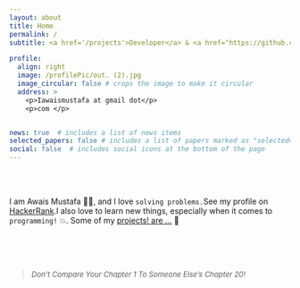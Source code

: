 ```yaml
---
layout: about
title: Home
permalink: /
subtitle: <a href='/projects'>Developer</a> & <a href="https://github.com/awwais">Open Source Enthusiast..👨‍🔬</a>

profile:
  align: right
  image: /profilePic/out. (2).jpg
  image_circular: false # crops the image to make it circular
  address: >
    <p>Iawaismustafa at gmail dot</p>
    <p>com </p>


news: true  # includes a list of news items
selected_papers: false # includes a list of papers marked as "selected={true}"
social: false  # includes social icons at the bottom of the page
---
```

<br>
<br>

I am Awais Mustafa 👨‍💻, and I love `solving problems.`See my profile on <a href="https://hackerrank.com/awais19">HackerRank</a>.I also love to learn new things, especially when it comes to `programming!` 💥. Some of my [projects! are ...](/projects) 🤴

<br>
<br>
<br>

<blockquote >
<i><font size="-1">Don’t Compare Your Chapter 1 To Someone Else’s Chapter 20!</font></i>
</blockquote>

<!-- You can put a picture in, too. The code is already in, just name your picture `prof_pic.jpg` and put it in the `img/` folder.

Put your address / P.O. box / other info right below your picture. You can also disable any these elements by editing `profile` property of the YAML header of your `_pages/about.md`. Edit `_bibliography/papers.bib` and Jekyll will render your [publications page](/al-folio/publications/) automatically.

Link to your social media connections, too. This theme is set up to use [Font Awesome icons](http://fortawesome.github.io/Font-Awesome/) and [Academicons](https://jpswalsh.github.io/academicons/), like the ones below. Add your Facebook, Twitter, LinkedIn, Google Scholar, or just disable all of them.
 -->
